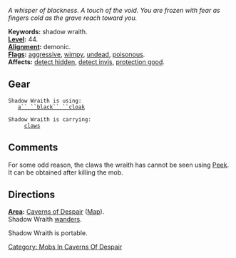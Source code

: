 *A whisper of blackness. A touch of the void. You are frozen with fear
as fingers cold as the grave reach toward you.*

**Keywords:** shadow wraith.  
**[Level](Level.md "wikilink"):** 44.  
**[Alignment](Alignment.md "wikilink"):** demonic.  
**[Flags](:Category:_Mob_Types.md "wikilink"):**
[aggressive](Aggressive_Mobs.md "wikilink"),
[wimpy](Wimpy_Mobs.md "wikilink"), [undead](Undead_Mobs.md "wikilink"),
[poisonous](Biting_Mobs.md "wikilink").  
**Affects:** [detect hidden](Detect_Hidden.md "wikilink"), [detect
invis](Detect_Invis.md "wikilink"), [protection
good](Protection_Good.md "wikilink").  

## Gear

`Shadow Wraith is using:`  
<worn about body>`   `[`a`` ``black`` ``cloak`](Black_Cloak_(Caverns_Of_Despair).md "wikilink")

`Shadow Wraith is carrying:`  
`     `[`claws`](Claws.md "wikilink")

## Comments

For some odd reason, the claws the wraith has cannot be seen using
[Peek](Peek "wikilink"). It can be obtained after killing the mob.

## Directions

**[Area](:Category:_Areas.md "wikilink"):** [Caverns of
Despair](:Category:_Caverns_Of_Despair.md "wikilink")
([Map](Caverns_Of_Despair_Map.md "wikilink")).  
Shadow Wraith [wanders](Wandering_Mobs.md "wikilink").

Shadow Wraith is portable.  

[Category: Mobs In Caverns Of
Despair](Category:_Mobs_In_Caverns_Of_Despair "wikilink")
